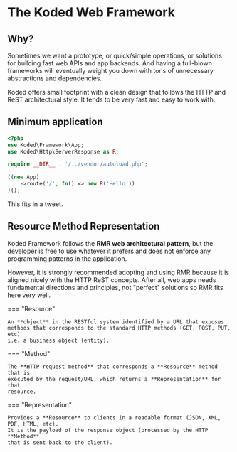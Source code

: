 The Koded Web Framework
=======================

Why?
---

Sometimes we want a prototype, or quick/simple operations,
or solutions for building fast web APIs and app backends. 
And having a full-blown frameworks will eventually weight you down
with tons of unnecessary abstractions and dependencies.

Koded offers small footprint with a clean design that follows
the HTTP and ReST architectural style. It tends to be very fast 
and easy to work with.

Minimum application
-------------------

```php
<?php
use Koded\Framework\App;
use Koded\Http\ServerResponse as R;

require __DIR__ . '/../vendor/autoload.php';

((new App)
    ->route('/', fn() => new R('Hello'))
)();
```

This fits in a tweet.

Resource Method Representation
------------------------------

Koded Framework follows the **RMR web architectural pattern**,
but the developer is free to use whatever it prefers and does 
not enforce any programming patterns in the application.

However, it is strongly recommended adopting and using RMR 
because it is aligned nicely with the HTTP ReST concepts.
After all, web apps needs fundamental directions and principles,
not "perfect" solutions so RMR fits here very well.

=== "Resource"

    An **object** in the RESTful system identified by a URL that exposes
    methods that corresponds to the standard HTTP methods (GET, POST, PUT, etc)
    i.e. a business object (entity).

=== "Method"

    The **HTTP request method** that corresponds a **Resource** method that is
    executed by the request/URL, which returns a **Representation** for that
    resource.

=== "Representation"

    Provides a **Resource** to clients in a readable format (JSON, XML, PDF, HTML, etc).
    It is the payload of the response object (processed by the HTTP **Method** 
    that is sent back to the client).
